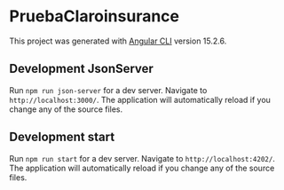 # PruebaClaroinsurance

This project was generated with [Angular CLI](https://github.com/angular/angular-cli) version 15.2.6.

## Development JsonServer
Run `npm run json-server` for a dev server. Navigate to `http://localhost:3000/`. The application will automatically reload if you change any of the source files.

## Development start

Run `npm run start` for a dev server. Navigate to `http://localhost:4202/`. The application will automatically reload if you change any of the source files.
